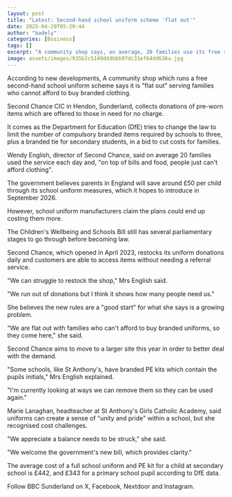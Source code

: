 ```yaml
---
layout: post
title: "Latest: Second-hand school uniform scheme 'flat out'"
date: 2025-04-29T05:29:44
author: "badely"
categories: [Business]
tags: []
excerpt: "A community shop says, on average, 20 families use its free school uniform service every day."
image: assets/images/935b2c5149d4dbbb97dc31ef64dd636a.jpg
---
```


According to new developments, A community shop which runs a free second-hand school uniform scheme says it is "flat out" serving families who cannot afford to buy branded clothing.

Second Chance CIC in Hendon, Sunderland, collects donations of pre-worn items which are offered to those in need for no charge.

It comes as the Department for Education (DfE) tries to change the law to limit the number of compulsory branded items required by schools to three, plus a branded tie for secondary students, in a bid to cut costs for families.

Wendy English, director of Second Chance, said on average 20 families used the service each day and, "on top of bills and food, people just can't afford clothing".

The government believes parents in England will save around £50 per child through its school uniform measures, which it hopes to introduce in September 2026.

However, school uniform manufacturers claim the plans could end up costing them more.

The Children's Wellbeing and Schools Bill still has several parliamentary stages to go through before becoming law.

Second Chance, which opened in April 2023, restocks its uniform donations daily and customers are able to access items without needing a referral service.

"We can struggle to restock the shop," Mrs English said. 

"We run out of donations but I think it shows how many people need us."

She believes the new rules are a "good start" for what she says is a growing problem. 

"We are flat out with families who can't afford to buy branded uniforms, so they come here," she said.

Second Chance aims to move to a larger site this year in order to better deal with the demand. 

"Some schools, like St Anthony's, have branded PE kits which contain the pupils initials," Mrs English explained.

"I'm currently looking at ways we can remove them so they can be used again." 

Marie Lanaghan, headteacher at St Anthony's Girls Catholic Academy, said uniforms can create a sense of "unity and pride" within a school, but she recognised cost challenges. 

"We appreciate a balance needs to be struck," she said.

"We welcome the government's new bill, which provides clarity." 

The average cost of a full school uniform and PE kit for a child at secondary school is £442, and £343 for a primary school pupil according to DfE data.

Follow BBC Sunderland on X, Facebook, Nextdoor and Instagram.

